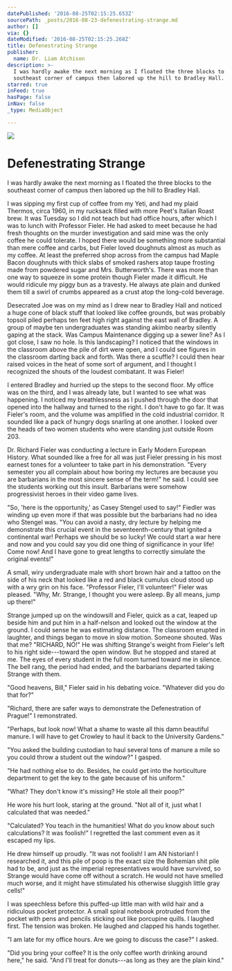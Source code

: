 ```yaml
---
datePublished: '2016-08-25T02:15:25.653Z'
sourcePath: _posts/2016-08-23-defenestrating-strange.md
author: []
via: {}
dateModified: '2016-08-25T02:15:25.268Z'
title: Defenestrating Strange
publisher:
  name: Dr. Liam Atchison
description: >-
  I was hardly awake the next morning as I floated the three blocks to the
  southeast corner of campus then labored up the hill to Bradley Hall.
starred: true
inFeed: true
hasPage: false
inNav: false
_type: MediaObject

---
```

![](https://the-grid-user-content.s3-us-west-2.amazonaws.com/de6e22ea-506c-4e05-ad57-85280f4bb87a.jpg)

# Defenestrating Strange

I was hardly awake the next morning as I floated the three blocks to the southeast corner of campus then labored up the hill to Bradley Hall.

I was sipping my first cup of coffee from my Yeti, and had my plaid Thermos, circa 1960, in my rucksack filled with more Peet's Italian Roast brew. It was Tuesday so I did not teach but had office hours, after which I was to lunch with Professor Fieler. He had asked to meet because he had fresh thoughts on the murder investigation and said mine was the only coffee he could tolerate. I hoped there would be something more substantial than mere coffee and carbs, but Fieler loved doughnuts almost as much as my coffee. At least the preferred shop across from the campus had Maple Bacon doughnuts with thick slabs of smoked rashers atop taupe frosting made from powdered sugar and Mrs. Butterworth's. There was more than one way to squeeze in some protein though Fieler made it difficult. He would ridicule my piggy bun as a travesty. He always ate plain and dunked them till a swirl of crumbs appeared as a crust atop the long-cold beverage.

Desecrated Joe was on my mind as I drew near to Bradley Hall and noticed a huge cone of black stuff that looked like coffee grounds, but was probably topsoil piled perhaps ten feet high right against the east wall of Bradley. A group of maybe ten undergraduates was standing akimbo nearby silently gaping at the stack. Was Campus Maintenance digging up a sewer line? As I got close, I saw no hole. Is this landscaping? I noticed that the windows in the classroom above the pile of dirt were open, and I could see figures in the classroom darting back and forth. Was there a scuffle? I could then hear raised voices in the heat of some sort of argument, and I thought I recognized the shouts of the loudest combatant. It was Fieler!

I entered Bradley and hurried up the steps to the second floor. My office was on the third, and I was already late, but I wanted to see what was happening. I noticed my breathlessness as I pushed through the door that opened into the hallway and turned to the right. I don't have to go far. It was Fieler's room, and the volume was amplified in the cold industrial corridor. It sounded like a pack of hungry dogs snarling at one another. I looked over the heads of two women students who were standing just outside Room 203\.

Dr. Richard Fieler was conducting a lecture in Early Modern European History. What sounded like a free for all was just Fieler pressing in his most earnest tones for a volunteer to take part in his demonstration. "Every semester you all complain about how boring my lectures are because you are barbarians in the most sincere sense of the term!" he said. I could see the students working out this insult. Barbarians were somehow progressivist heroes in their video game lives.

"So, 'here is the opportunity,' as Casey Stengel used to say!" Fiedler was winding up even more if that was possible but the barbarians had no idea who Stengel was. "You can avoid a nasty, dry lecture by helping me demonstrate this crucial event in the seventeenth-century that ignited a continental war! Perhaps we should be so lucky! We could start a war here and now and you could say you did one thing of significance in your life! Come now! And I have gone to great lengths to correctly simulate the original events!"

A small, wiry undergraduate male with short brown hair and a tattoo on the side of his neck that looked like a red and black cumulus cloud stood up with a wry grin on his face. "Professor Fieler, I'll volunteer!" Fieler was pleased. "Why, Mr. Strange, I thought you were asleep. By all means, jump up there!"

Strange jumped up on the windowsill and Fieler, quick as a cat, leaped up beside him and put him in a half-nelson and looked out the window at the ground. I could sense he was estimating distance. The classroom erupted in laughter, and things began to move in slow motion. Someone shouted. Was that me? "RICHARD, NO!" He was shifting Strange's weight from Fieler's left to his right side---toward the open window. But he stopped and stared at me. The eyes of every student in the full room turned toward me in silence. The bell rang, the period had ended, and the barbarians departed taking Strange with them.

"Good heavens, Bill," Fieler said in his debating voice. "Whatever did you do that for?"

"Richard, there are safer ways to demonstrate the Defenestration of Prague!" I remonstrated.

"Perhaps, but look now! What a shame to waste all this damn beautiful manure. I will have to get Crowley to haul it back to the University Gardens."

"You asked the building custodian to haul several tons of manure a mile so you could throw a student out the window?" I gasped.

"He had nothing else to do. Besides, he could get into the horticulture department to get the key to the gate because of his uniform."

"What? They don't know it's missing? He stole all their poop?"

He wore his hurt look, staring at the ground. "Not all of it, just what I calculated that was needed."

"Calculated? You teach in the humanities! What do you know about such calculations? It was foolish!" I regretted the last comment even as it escaped my lips.

He drew himself up proudly. "It was not foolish! I am AN historian! I researched it, and this pile of poop is the exact size the Bohemian shit pile had to be, and just as the imperial representatives would have survived, so Strange would have come off without a scratch. He would not have smelled much worse, and it might have stimulated his otherwise sluggish little gray cells!"

I was speechless before this puffed-up little man with wild hair and a ridiculous pocket protector. A small spiral notebook protruded from the pocket with pens and pencils sticking out like porcupine quills. I laughed first. The tension was broken. He laughed and clapped his hands together.

"I am late for my office hours. Are we going to discuss the case?" I asked.

"Did you bring your coffee? It is the only coffee worth drinking around here," he said. "And I'll treat for donuts---as long as they are the plain kind."